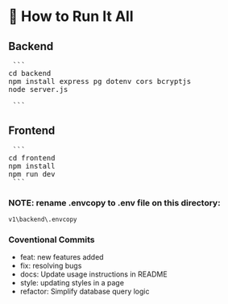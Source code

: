 # 🚀 How to Run It All


## Backend

<pre> ``` 
cd backend
npm install express pg dotenv cors bcryptjs
node server.js

 ``` </pre>

## Frontend

<pre> ``` 
cd frontend
npm install
npm run dev
 ``` </pre>

### NOTE: rename .envcopy to .env file on this directory:
`v1\backend\.envcopy`

### Coventional Commits
- feat: new features added
- fix: resolving bugs
- docs: Update usage instructions in README
- style: updating styles in a page
- refactor: Simplify database query logic
